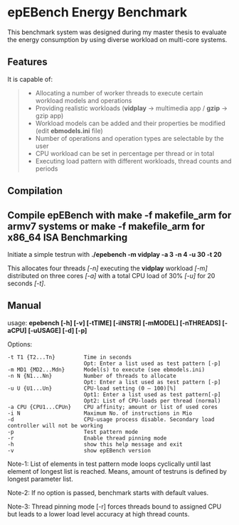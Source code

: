 epEBench Energy Benchmark
=========================

This benchmark system was designed during my master thesis to evaluate the energy consumption by using diverse workload on multi-core systems.

Features
-------
It is capable of:

>- Allocating a number of worker threads to execute certain workload models and operations
>- Providing realistic workloads (**vidplay** -> multimedia app / **gzip** -> gzip app)
>- Workload models can be added and their properties be modified (edit **ebmodels.ini** file)
>- Number of operations and operation types are selectable by the user
>- CPU workload can be set in percentage per thread or in total 
>- Executing load pattern with different workloads, thread counts and periods

Compilation
-------
Compile epEBench with **make -f makefile_arm** for armv7 systems or **make -f makefile_arm** for x86_64 ISA
Benchmarking
-------
Initiate a simple testrun with **./epebench -m vidplay -a 3 -n 4 -u 30 -t 20**

This allocates four threads *[-n]* executing the **vidplay** workload *[-m]* distributed on three cores *[-a]* with a total CPU load of 30% *[-u]* for 20 seconds *[-t]*.

Manual
-------
usage: **epebench [-h] [-v] [-tTIME] [-iINSTR] [-mMODEL] [-nTHREADS] [-aCPU] [-uUSAGE] [-d] [-p]**

Options:

	-t T1 {T2...Tn}	        Time in seconds
	                        Opt: Enter a list used as test pattern [-p]
	-m MD1 {MD2...Mdn}	    Model(s) to execute (see ebmodels.ini)
	-n N {N1...Nn}	        Number of threads to allocate
		                    Opt: Enter a list used as test pattern [-p]
	-u U {U1...Un}	        CPU-load setting (0 – 100)[%]
		                    Opt1: Enter a list used as test pattern[-p]
		                    Opt2: List of CPU-loads per thread (normal)
	-a CPU {CPU1...CPUn}	CPU affinity; amount or list of used cores
	-i N	                Maximum No. of instructions in Mio
	-d	                    CPU-usage process disable. Secondary load controller will not be working
	-p	                    Test pattern mode
	-r	                    Enable thread pinning mode
	-h	                    show this help message and exit
	-v 	                    show epEBench version
	
	
Note-1: List of elements in test pattern mode loops cyclically until last element of longest list is reached. Means, amount of testruns is defined by longest parameter list.

Note-2: If no option is passed, benchmark starts with default values.

Note-3: Thread pinning mode [-r] forces threads bound to assigned CPU but leads to a lower load level accuracy at high thread counts.

